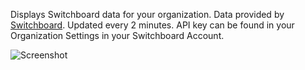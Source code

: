 Displays Switchboard data for your organization. Data provided by [Switchboard](https://oneswitchboard.com). Updated every 2 minutes. API key can be found in your Organization Settings in your Switchboard Account.

![Screenshot](https://sbpbc-media.s3.amazonaws.com/public/o-1/switchboard.gif)
